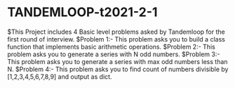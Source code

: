 # TANDEMLOOP-t2021-2-1

$This Project includes 4 Basic level problems asked by Tandemloop for the first round of interview.
$Problem 1:- This problem asks you to build a class function that implements basic arithmetic operations.
$Problem 2:- This problem asks you to generate a series with N odd numbers.
$Problem 3:- This problem asks you to generate a series with max odd numbers less than N.
$Problem 4:- This problem asks you to find count of numbers divisible by [1,2,3,4,5,6,7,8,9] and output as dict.  
